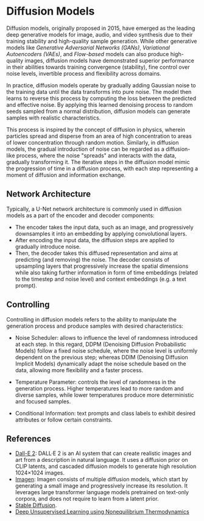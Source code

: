 # Diffusion Models

Diffusion models, originally proposed in 2015, have emerged as the leading deep generative models for image, audio, and video synthesis due to their training stability and high-quality sample generation. While other generative models like *Generative Adversarial Networks (GANs)*, *Variational Autoencoders (VAEs)*, and *Flow-based* models can also produce high-quality images, diffusion models have demonstrated superior performance in their abilities towards training convergence (stability), fine control over noise levels, invertible process and flexibility across domains. 

In practice, diffusion models operate by gradually adding Gaussian noise to the training data until the data transforms into pure noise. The model then learns to reverse this process by computing the loss between the predicted and effective noise. By applying this learned denoising process to random seeds sampled from a normal distribution, diffusion models can generate samples with realistic characteristics.

This process is inspired by the concept of diffusion in physics, wherein particles spread and disperse from an area of high concentration to areas of lower concentration through random motion. Similarly, in diffusion models, the gradual introduction of noise can be regarded as a diffusion-like process, where the noise "spreads" and interacts with the data, gradually transforming it. The iterative steps in the diffusion model mimic the progression of time in a diffusion process, with each step representing a moment of diffusion and information exchange.

## Network Architecture

Typically, a U-Net network architecture is commonly used in diffusion models as a part of the encoder and decoder components:

- The encoder takes the input data, such as an image, and progressively downsamples it into an embedding by applying convolutional layers. 
- After encoding the input data, the diffusion steps are applied to gradually introduce noise. 
- Then, the decoder takes this diffused representation and aims at predicting (and removing) the noise. The decoder consists of upsampling layers that progressively increase the spatial dimensions while also taking further information in form of time embeddings (related to the timestep and noise level) and context embeddings (e.g. a text prompt).

## Controlling

Controlling in diffusion models refers to the ability to manipulate the generation process and produce samples with desired characteristics:

- Noise Scheduler: allows to influence the level of randomness introduced at each step. In this regard, DDPM (Denoising Diffusion Probabilistic Models) follow a fixed noise schedule, where the noise level is uniformly dependent on the previous step; whereas DDIM (Denoising Diffusion Implicit Models) dynamically adapt the noise schedule based on the data, allowing more flexibility and a faster process.

- Temperature Parameter: controls the level of randomness in the generation process. Higher temperatures lead to more random and diverse samples, while lower temperatures produce more deterministic and focused samples. 

- Conditional Information: text prompts and class labels to exhibit desired attributes or follow certain constraints.

## References

- [Dall-E 2](https://openai.com/dall-e-2): DALL·E 2 is an AI system that can create realistic images and art from a description in natural language. It uses a diffusion prior on CLIP latents, and cascaded diffusion models to generate high resolution 1024×1024 images. 
- [Imagen](https://imagen.research.google/):  Imagen consists of multiple diffusion models, which start by generating a small image and progressively increase its resolution. It leverages large transformer language models pretrained on text-only corpora, and does not require to learn from a latent prior. 
- [Stable Diffusion](https://stability.ai/stablediffusion/).
- [Deep Unsupervised Learning using Nonequilibrium Thermodynamics](https://arxiv.org/abs/1503.03585)